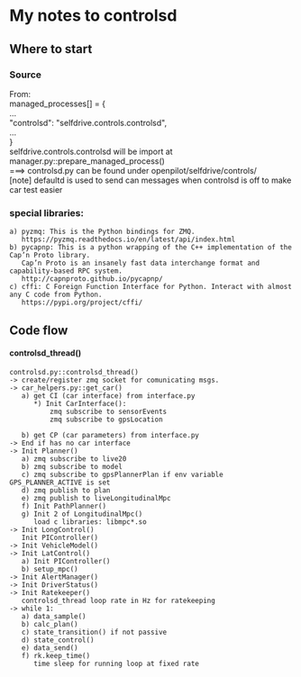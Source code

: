 # My notes to controlsd 
## Where to start

### Source
From:  
  managed_processes[] = {  
   ...  
   "controlsd": "selfdrive.controls.controlsd",  
   ...  
  }  
  selfdrive.controls.controlsd will be import at manager.py::prepare_managed_process()  
  ===> controlsd.py can be found under openpilot/selfdrive/controls/  
    [note] defaultd is used to send can messages when controlsd is off to make car test easier

### special libraries:
    a) pyzmq: This is the Python bindings for ZMQ.
       https://pyzmq.readthedocs.io/en/latest/api/index.html
    b) pycapnp: This is a python wrapping of the C++ implementation of the Cap’n Proto library.
       Cap’n Proto is an insanely fast data interchange format and capability-based RPC system.
       http://capnproto.github.io/pycapnp/
    c) cffi: C Foreign Function Interface for Python. Interact with almost any C code from Python.
       https://pypi.org/project/cffi/
       
## Code flow
#### controlsd_thread()
    controlsd.py::controlsd_thread()
    -> create/register zmq socket for comunicating msgs.
    -> car_helpers.py::get_car()
       a) get CI (car interface) from interface.py
          *) Init CarInterface():
              zmq subscribe to sensorEvents
              zmq subscribe to gpsLocation
              
       b) get CP (car parameters) from interface.py
    -> End if has no car interface
    -> Init Planner()
       a) zmq subscribe to live20
       b) zmq subscribe to model
       c) zmq subscribe to gpsPlannerPlan if env variable GPS_PLANNER_ACTIVE is set
       d) zmq publish to plan
       e) zmq publish to liveLongitudinalMpc
       f) Init PathPlanner()
       g) Init 2 of LongitudinalMpc()
          load c libraries: libmpc*.so
    -> Init LongControl()
       Init PIController()
    -> Init VehicleModel()
    -> Init LatControl()
       a) Init PIController()
       b) setup_mpc()
    -> Init AlertManager()
    -> Init DriverStatus()
    -> Init Ratekeeper()
       controlsd_thread loop rate in Hz for ratekeeping
    -> while 1:
       a) data_sample()
       b) calc_plan()
       c) state_transition() if not passive
       d) state_control()
       e) data_send()
       f) rk.keep_time()
          time sleep for running loop at fixed rate

